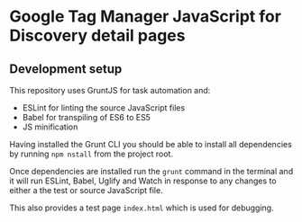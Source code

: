 # Google Tag Manager JavaScript for Discovery detail pages

## Development setup

This repository uses GruntJS for task automation and:

* ESLint for linting the source JavaScript files
* Babel for transpiling of ES6 to ES5
* JS minification
 
Having installed the Grunt CLI you should be able to install all dependencies by running `npm nstall` from the project root. 

Once dependencies are installed run the `grunt` command in the terminal and it will run ESLint, Babel, Uglify and Watch in response to any changes to either a the test or source JavaScript file.

This also provides a test page `index.html` which is used for debugging.
